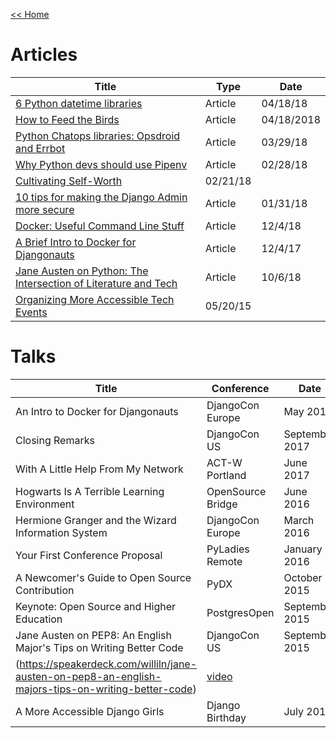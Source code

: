 [<< Home](../README.md)

# Articles 

| Title  | Type | Date | 
| ------------- | ------------- | ------------- | 
| [6 Python datetime libraries](https://opensource.com/article/18/4/python-datetime-libraries) | Article | 04/18/18 |
| [How to Feed the Birds](https://the-pastry-box-project.net/lacey-williams-henschel/2018-april-18) | Article | 04/18/2018 |
| [Python Chatops libraries: Opsdroid and Errbot](https://opensource.com/article/18/3/python-chatops-libraries-opsdroid-and-errbot) | Article | 03/29/18 |
| [Why Python devs should use Pipenv](https://opensource.com/article/18/2/why-python-devs-should-use-pipenv) | Article | 02/28/18 |
| [Cultivating Self-Worth](https://the-pastry-box-project.net/lacey-williams-henschel/2018-february-21) | 02/21/18 |
| [10 tips for making the Django Admin more secure](https://opensource.com/article/18/1/10-tips-making-django-admin-more-secure) | Article | 01/31/18 | 
| [Docker: Useful Command Line Stuff](https://www.revsys.com/tidbits/docker-useful-command-line-stuff/) | Article | 12/4/18 | 
| [A Brief Intro to Docker for Djangonauts](https://www.revsys.com/tidbits/brief-intro-docker-djangonauts/) | Article | 12/4/17 | 
| [Jane Austen on Python: The Intersection of Literature and Tech](https://opensource.com/business/15/10/jane-austen-on-python) | Article | 10/6/18 |
| [Organizing More Accessible Tech Events](https://modelviewculture.com/pieces/organizing-more-accessible-tech-events) | 05/20/15 | 

# Talks 

| Title | Conference | Date | Slides | Video |
| ------------- | ------------- | ------------- | ------------- | ------------- | 
| An Intro to Docker for Djangonauts | DjangoCon Europe | May 2018 | forthcoming | forthcoming |
| Closing Remarks | DjangoCon US | September 2017 | [slides](https://speakerdeck.com/williln/djangocon-us-2017-closing-remarks) | [video](https://www.youtube.com/watch?v=Bd52gyJaHzY) | 
| With A Little Help From My Network | ACT-W Portland | June 2017 | [slides](https://speakerdeck.com/williln/with-a-little-help-from-my-network) | No video | 
| Hogwarts Is A Terrible Learning Environment | OpenSource Bridge | June 2016 | [slides](https://speakerdeck.com/williln/hogwarts-is-a-terrible-learning-environment-discuss) | No video |
| Hermione Granger and the Wizard Information System | DjangoCon Europe | March 2016 | [slides](https://speakerdeck.com/williln/hermione-granger-and-the-wizard-information-system) | [video](https://opbeat.com/community/posts/hermione-granger-and-the-wizard-information-system-by-lacey-williams-henschel/) | 
| Your First Conference Proposal | PyLadies Remote | January 2016 | [slides](https://speakerdeck.com/williln/your-first-conference-proposal) | [video](https://www.youtube.com/watch?v=OAQAXVU1jIo) | 
| A Newcomer's Guide to Open Source Contribution | PyDX | October 2015 | [slides](https://speakerdeck.com/williln/a-newcomers-guide-to-open-source-contribution) | [video](https://www.youtube.com/watch?v=8QaezVWLydM&list=PL0ptQof34986LEI6vLu8tcEl9HhnR_u_J&index=3) |
| Keynote: Open Source and Higher Education | PostgresOpen | September 2015 | [slides](https://speakerdeck.com/williln/open-source-and-higher-education) | [video](https://www.youtube.com/watch?v=yBJ-CkNg5sU&index=33&list=PLN8NEqxwuywTblT58K6ATnCLi3qtwv_Q3) | 
| Jane Austen on PEP8: An English Major's Tips on Writing Better Code | DjangoCon US | September 2015 | [slides]
(https://speakerdeck.com/williln/jane-austen-on-pep8-an-english-majors-tips-on-writing-better-code) | [video](https://www.youtube.com/watch?v=55gXwFviOuQ&list=PLE7tQUdRKcyaRCK5zIQFW-5XcPZOE-y9t&index=38) | 
| A More Accessible Django Girls | Django Birthday | July 2015 | [slides](https://speakerdeck.com/williln/a-more-accessible-django-girls) | [video](https://www.youtube.com/watch?v=xTXt4dRa6Jc) |